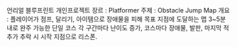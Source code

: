 언리얼 블루프린트 개인프로젝트
장르 : Platformer
주제 : Obstacle Jump Map
개요 :
플레이어가 점프, 달리기, 아이템으로 장애물을 피해 목표 지점에 도달하는 맵 
3~5분 내로 완주 가능한 단일 코스
각 구간마다 난이도 증가, 코스마다 장애물, 발판, 마지막 적 추가
추락 시 시작 지점으로 리스폰.
